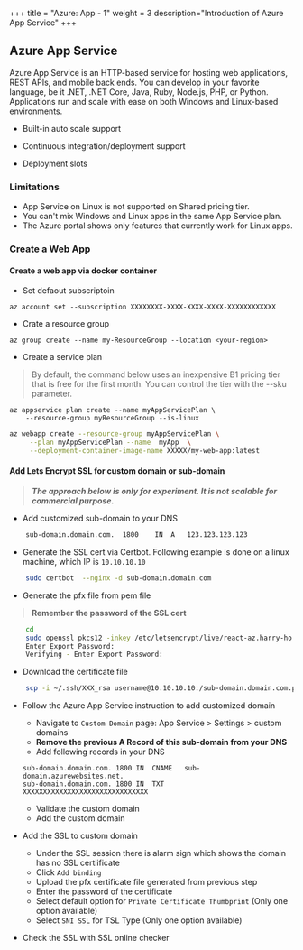 +++
title = "Azure: App - 1"
weight = 3
description="Introduction of Azure App Service"
+++

## Azure App Service


Azure App Service is an HTTP-based service for hosting web applications, REST APIs, and mobile back ends. You can develop in your favorite language, be it .NET, .NET Core, Java, Ruby, Node.js, PHP, or Python. Applications run and scale with ease on both Windows and Linux-based environments.

* Built-in auto scale support

* Continuous integration/deployment support

* Deployment slots


### Limitations

* App Service on Linux is not supported on Shared pricing tier.
* You can't mix Windows and Linux apps in the same App Service plan.
* The Azure portal shows only features that currently work for Linux apps. 


### Create a Web App 

#### Create a web app via docker container

* Set defaout subscriptoin

```
az account set --subscription XXXXXXXX-XXXX-XXXX-XXXX-XXXXXXXXXXXX

```

* Crate a resource group

```
az group create --name my-ResourceGroup --location <your-region>

```

* Create a service plan
  
> By default, the command below uses an inexpensive B1 pricing tier that is free for the first month. You can control the tier with the --sku parameter.

```
az appservice plan create --name myAppServicePlan \
    --resource-group myResourceGroup --is-linux
```


```sh
az webapp create --resource-group myAppServicePlan \
     --plan myAppServicePlan --name  myApp  \
     --deployment-container-image-name XXXXX/my-web-app:latest
```


#### Add Lets Encrypt SSL for custom domain or sub-domain

> ___The approach below is only for experiment. It is not scalable for commercial purpose.___

* Add customized sub-domain to your DNS

```sh
    sub-domain.domain.com.	1800	IN	A	123.123.123.123
```


* Generate the SSL cert via Certbot. Following example is done on a linux machine, which IP is `10.10.10.10`

```sh
    sudo certbot  --nginx -d sub-domain.domain.com
```

* Generate the pfx file from pem file

> __Remember the password of the SSL cert__

```sh
    cd
    sudo openssl pkcs12 -inkey /etc/letsencrypt/live/react-az.harry-ho.org/privkey.pem  -in /etc/letsencrypt/live/react-az.harry-ho.org/fullchain.pem -in -export  -out react-az.harry-ho.org.pfx
    Enter Export Password:
    Verifying - Enter Export Password:
```

* Download the certificate file 

```sh
    scp -i ~/.ssh/XXX_rsa username@10.10.10.10:/sub-domain.domain.com.pfx ~/
```



* Follow the Azure App Service instruction to add customized domain

    * Navigate to `Custom Domain` page: App Service > Settings > custom domains
    * __Remove the previous A Record of this sub-domain from your DNS__
    * Add following records in your DNS 
    
    ```
    sub-domain.domain.com. 1800	IN	CNAME	sub-domain.azurewebsites.net.
    sub-domain.domain.com. 1800 IN	TXT  XXXXXXXXXXXXXXXXXXXXXXXXXXXXXXX
    ```

    * Validate the custom domain 
    * Add the custom domain

* Add the SSL to custom domain 

    * Under the SSL session there is alarm sign which shows the domain has no SSL certiificate 
    * Click `Add binding`
    * Upload the pfx certificate file generated from previous step
    * Enter the password of the certificate 
    * Select default option for `Private Certificate Thumbprint` (Only one option available)
    * Select  `SNI SSL` for TSL Type  (Only one option available)

* Check the SSL with SSL online checker
  

